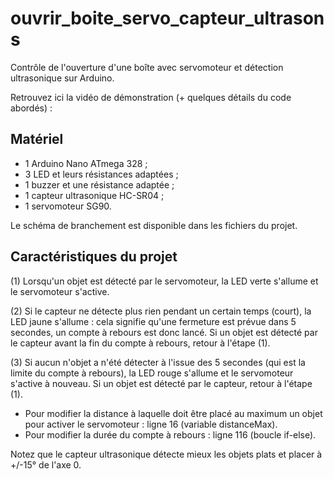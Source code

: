 # ouvrir_boite_servo_capteur_ultrasons
Contrôle de l'ouverture d'une boîte avec servomoteur et détection ultrasonique sur Arduino.

Retrouvez ici la vidéo de démonstration (+ quelques détails du code abordés) :

<h2>Matériel</h2>

* 1 Arduino Nano ATmega 328 ;
* 3 LED et leurs résistances adaptées ;
* 1 buzzer et une résistance adaptée ;
* 1 capteur ultrasonique HC-SR04 ;
* 1 servomoteur SG90.

Le schéma de branchement est disponible dans les fichiers du projet.

<h2>Caractéristiques du projet</h2>

(1) Lorsqu'un objet est détecté par le servomoteur, la LED verte s'allume et le servomoteur s'active.

(2) Si le capteur ne détecte plus rien pendant un certain temps (court), la LED jaune s'allume : cela signifie qu'une fermeture est prévue dans 5 secondes, un compte à rebours est donc lancé. Si un objet est détecté par le capteur avant la fin du compte à rebours, retour à l'étape (1).

(3) Si aucun n'objet a n'été détecter à l'issue des 5 secondes (qui est la limite du compte à rebours), la LED rouge s'allume et le servomoteur s'active à nouveau. Si un objet est détecté par le capteur, retour à l'étape (1).

- Pour modifier la distance à laquelle doit être placé au maximum un objet pour activer le servomoteur : ligne 16 (variable distanceMax).
- Pour modifier la durée du compte à rebours : ligne 116 (boucle if-else).

Notez que le capteur ultrasonique détecte mieux les objets plats et placer à +/-15° de l'axe 0.
